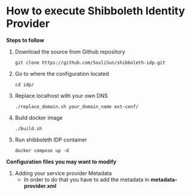 # How to execute Shibboleth Identity Provider
**Steps to follow**
1. Download the source from Github repository
   ```
   git clone https://github.com/SouliSun/shibboleth-idp.git
    ```
2. Go to where the configuration located
   ```
   cd idp/
   ```
3. Replace localhost with your own DNS
   ```
   ./replace_domain.sh your_domain_name ext-conf/
   ```
4. Build docker image
      ```
   ./build.sh
   ```
5. Run shibboleth IDP container
   ```
   docker compose up -d
   ```
**Configuration files you may want to modify**
1. Adding your service provider Metadata
   - In order to do that you have to add the metadata in **metadata-provider.xml**
